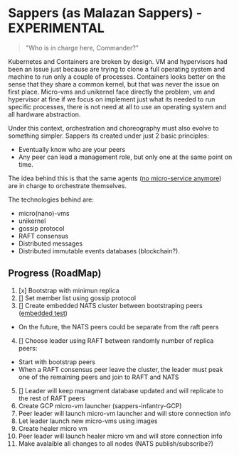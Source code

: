 # Sappers (as Malazan Sappers) - EXPERIMENTAL

> "Who is in charge here, Commander?"

Kubernetes and Containers are broken by design. VM and hypervisors had been an issue just because are trying
to clone a full operating system and machine to run only a couple of processes. Containers looks better on the sense
that they share a common kernel, but that was never the issue on first place. Micro-vms and unikernel face directly
the problem, vm and hypervisor at fine if we focus on implement just what its needed to run specific processes, there is not
need at all to use an operating system and all hardware abstraction.

Under this context, orchestration and choreography must also evolve to something simpler. Sappers its created under
just 2 basic principles:

- Eventually know who are your peers
- Any peer can lead a management role, but only one at the same point on time.

The idea behind this is that the same agents ([no micro-service anymore](https://medium.com/@rodrigo.estrada/micro-agents-the-evolution-of-micro-services-1397a1567767))
are in charge to orchestrate themselves.

The technologies behind are:
 - micro(nano)-vms
 - unikernel
 - gossip protocol
 - RAFT consensus
 - Distributed messages
 - Distributed immutable events databases (blockchain?).

 ## Progress (RoadMap)

 1. [x] Bootstrap with minimun replica
 2. [] Set member list using gossip protocol
 3. [] Create embedded NATS cluster between bootstraping peers ([embedded test](https://github.com/nats-io/nats-server/blob/master/test/test.go#L46))
  - On the future, the NATS peers could be separate from the raft peers
 4. [] Choose leader using RAFT between randomly number of replica peers:
  - Start with bootstrap peers
  - When a RAFT consensus peer leave the cluster, the leader must peak one of the remaining peers and join to RAFT and NATS
 5. [] Leader will keep managment database updated and will replicate to the rest of RAFT peers
 6. Create GCP micro-vm launcher (sappers-infantry-GCP)
 7. Peer leader will launch micro-vm launcher and will store connection info
 8. Let leader launch new micro-vms using images
 9. Create healer micro vm
 10. Peer leader will launch healer micro vm and will store connection info
 11. Make avalaible all changes to all nodes (NATS publish/subscribe?)
